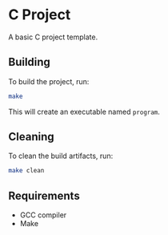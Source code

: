 # C Project

A basic C project template.

## Building

To build the project, run:

```bash
make
```

This will create an executable named `program`.

## Cleaning

To clean the build artifacts, run:

```bash
make clean
```

## Requirements

- GCC compiler
- Make 
